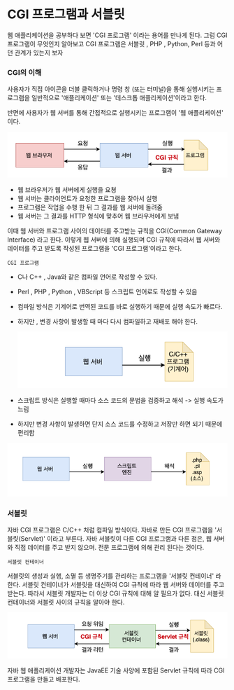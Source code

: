 # CGI 프로그램과 서블릿

웹 애플리케이션을 공부하다 보면 'CGI 프로그램' 이라는 용어를 만나게 된다.
그럼 CGI 프로그램이 무엇인지 알아보고 CGI 프로그램은 서블릿 , PHP , Python, Perl
등과 어던 관계가 있는지 보자

### CGI의 이해

사용자가 직접 아이콘을 더블 클릭하거나 명령 창 (또는 터미널)을 통해 실행시키는
프로그램을 일반적으로 '애플리케이션' 또는  '데스크톱 애플리케이션'이라고 한다.

반면에 사용자가 웹 서버를 통해 간접적으로 실행시키는 프로그램이 
'웹 애플리케이션' 이다.


![img.png](img.png)

- 웹 브라우저가 웹 서버에게 실행을 요쳥
- 웹 서버는 클라이언트가 요청한 프로그램을 찾아서 실행
- 프로그램은 작업을 수행 한 뒤 그 결과를 웹 서버에 돌려줌
- 웹 서버는 그 결과를 HTTP 형식에 맞추어 웹 브라우저에게 보냄


이때 웹 서버와 프로그램 사이의 데이터를 주고받는 규칙을 CGI(Common Gateway Interface)
라고 한다. 이렇게 웹 서버에 의해 실행되며 CGI 규칙에 따라서 웹 서버와 데이터를 주고
받도록 작성된 프로그램을 'CGI 프로그램'이라고 한다.


`CGI 프로그램`

- C나 C++ , Java와 같은 컴파일 언어로 작성할 수 있다.
- Perl , PHP , Python , VBScript 등 스크립트 언어로도 작성할 수 있음
- 컴파일 방식은 기계어로 번역된 코드를 바로 실행하기 때문에 실행 속도가 빠르다.
- 하지만 , 변경 사항이 발생할 때 마다 다시 컴파일하고 재배포 해야 한다.

  
  ![img_1.png](img_1.png)

  
- 스크립트 방식은 실행할 때마다 소스 코드의 문법을 검증하고 해석 -> 실행 속도가 느림
- 하지만 변경 사항이 발생하면 단지 소스 코드를 수정하고 저장만 하면 되기 때문에 편리함

![img_2.png](img_2.png)


### 서블릿

자바 CGI 프로그램은 C/C++ 처럼 컴파일 방식이다.
자바로 만든 CGI 프로그램을 '서블릿(Servlet)' 이라고 부른다.
자바 서블릿이 다른 CGI 프로그램과 다른 점은, 웹 서버와 직접 데이터를 주고 받지
않으며. 전문 프로그램에 의해 관리 된다는 것이다.


`서블릿 컨테이너 `

서블릿의 생성과 실행, 소멸 등 생명주기를 관리하는 프로그램을 '서블릿 컨테이너' 라 한다.
서블릿 컨테이너가 서블릿을 대신하여 CGI 규칙에 따라 웹 서버와 데이터를 주고받는다.
따라서 서블릿 개발자는 더 이상 CGI 규칙에 대해 알 필요가 없다. 대신 서블릿 컨테이너와
서블릿 사이의 규칙을 알아야 한다.

![img_3.png](img_3.png)

자바 웹 애플리케이션 개발자는 JavaEE 기술 사양에 포함된 Servlet 규칙에 따라  CGI 프로그램을 만들고
배포한다. 